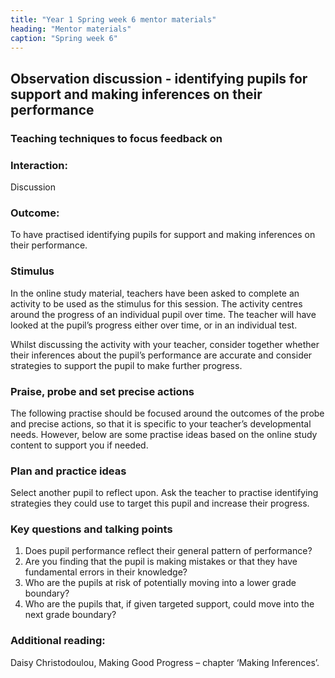 ```yaml
---
title: "Year 1 Spring week 6 mentor materials"
heading: "Mentor materials"
caption: "Spring week 6"
---
```



## Observation discussion - identifying pupils for support and making inferences on their performance

### Teaching techniques to focus feedback on

### Interaction: 

Discussion

### Outcome: 
To have practised identifying pupils for support and making inferences on their performance.

### Stimulus
In the online study material, teachers have been asked to complete an activity to be used as the stimulus for this session. The activity centres around the progress of an individual pupil over time. The teacher will have looked at the pupil’s progress either over time, or in an individual test.

Whilst discussing the activity with your teacher, consider together whether their inferences about the pupil’s performance are accurate and consider strategies to support the pupil to make further progress.

### Praise, probe and set precise actions
The following practise should be focused around the outcomes of the probe and precise actions, so that it is specific to your teacher’s developmental needs. However, below are some practise ideas based on the online study content to support you if needed.

### Plan and practice ideas
Select another pupil to reflect upon. Ask the teacher to practise identifying strategies they could use to target this pupil and increase their progress.

### Key questions and talking points

1. Does pupil performance reflect their general pattern of performance?
2. Are you finding that the pupil is making mistakes or that they have fundamental errors in their knowledge?
3. Who are the pupils at risk of potentially moving into a lower grade boundary?
4. Who are the pupils that, if given targeted support, could move into the next grade boundary?

### Additional reading:
Daisy Christodoulou, Making Good Progress – chapter ‘Making Inferences’.


